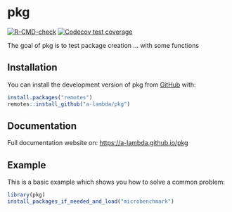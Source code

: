 
<!-- README.md is generated from README.Rmd. Please edit that file -->

# pkg

<!-- badges: start -->

[![R-CMD-check](https://github.com/a-lambda/pkg/actions/workflows/R-CMD-check.yaml/badge.svg)](https://github.com/a-lambda/pkg/actions/workflows/R-CMD-check.yaml)
[![Codecov test
coverage](https://codecov.io/gh/a-lambda/pkg/graph/badge.svg)](https://app.codecov.io/gh/a-lambda/pkg)
<!-- badges: end -->

The goal of pkg is to test package creation … with some functions

## Installation

You can install the development version of pkg from
[GitHub](https://github.com/) with:

``` r
install.packages("remotes")
remotes::install_github("a-lambda/pkg")
```

## Documentation

Full documentation website on: <https://a-lambda.github.io/pkg>

## Example

This is a basic example which shows you how to solve a common problem:

``` r
library(pkg)
install_packages_if_needed_and_load("microbenchmark")
```
